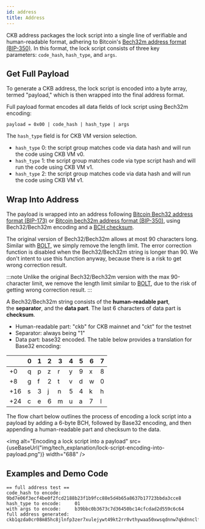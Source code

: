 ```yaml
---
id: address
title: Address
---
```


CKB address packages the lock script into a single line of verifiable and human-readable format, adhering to Bitcoin's [Bech32m address format (BIP-350)](https://github.com/sipa/bips/blob/bip-bech32m/bip-0350.mediawiki). In this format, the lock script consists of three key parameters: `code_hash`, `hash_type`, and `args`.

## Get Full Payload

To generate a CKB address, the lock script is encoded into a byte array, termed "payload," which is then wrapped into the final address format.

Full payload format encodes all data fields of lock script using Bech32m encoding:

```
payload = 0x00 | code_hash | hash_type | args
```

The `hash_type` field is for CKB VM version selection.

- `hash_type` 0: the script group matches code via data hash and will run the code using CKB VM v0.
- `hash_type` 1: the script group matches code via type script hash and will run the code using CKB VM v1.
- `hash_type` 2: the script group matches code via data hash and will run the code using CKB VM v1.

## Wrap Into Address

The payload is wrapped into an address following [Bitcoin Bech32 address format (BIP-173)](https://github.com/bitcoin/bips/blob/master/bip-0173.mediawiki) or [Bitcoin bech32m address format (BIP-350)](https://github.com/sipa/bips/blob/bip-bech32m/bip-0350.mediawiki), using Bech32/Bech32m encoding and a [BCH checksum](https://en.wikipedia.org/wiki/BCH_code).

The original version of Bech32/Bech32m allows at most 90 characters long. Similar with [BOLT](https://github.com/lightningnetwork/lightning-rfc/blob/master/11-payment-encoding.md), we simply remove the length limit. The error correction function is disabled when the Bech32/Bech32m string is longer than 90. We don't intent to use this function anyway, because there is a risk to get wrong correction result.

:::note
Unlike the original Bech32/Bech32m version with the max 90-character limit, we remove the length limit similar to [BOLT](https://github.com/lightningnetwork/lightning-rfc/blob/master/11-payment-encoding.md), due to the risk of getting wrong correction result.
:::

A Bech32/Bech32m string consists of the **human-readable part**, the **separator**, and the **data part**. The last 6 characters of data part is **checksum**.

- Human-readable part: "ckb" for CKB mainnet and "ckt" for the testnet
- Separator: always being "1"
- Data part: base32 encoded. The table below provides a translation for Base32 encoding:

|     | 0   | 1   | 2   | 3   | 4   | 5   | 6   | 7   |
| --- | --- | --- | --- | --- | --- | --- | --- | --- |
| +0  | q   | p   | z   | r   | y   | 9   | x   | 8   |
| +8  | g   | f   | 2   | t   | v   | d   | w   | 0   |
| +16 | s   | 3   | j   | n   | 5   | 4   | k   | h   |
| +24 | c   | e   | 6   | m   | u   | a   | 7   | l   |

The flow chart below outlines the process of encoding a lock script into a payload by adding a 6-byte BCH, followed by Base32 encoding, and then appending a human-readable part and checksum to the data.

<img
alt="Encoding a lock script into a payload"
src={useBaseUrl("img/tech_explanation/lock-script-encoding-into-payload.png")}
width="688"
/>

## Examples and Demo Code

```
== full address test ==
code_hash to encode:     9bd7e06f3ecf4be0f2fcd2188b23f1b9fcc88e5d4b65a8637b17723bbda3cce8
hash_type to encode:     01
with args to encode:     b39bbc0b3673c7d36450bc14cfcdad2d559c6c64
full address generated:  ckb1qzda0cr08m85hc8jlnfp3zer7xulejywt49kt2rr0vthywaa50xwsqdnnw7qkdnnclfkg59uzn8umtfd2kwxceqxwquc4
```
